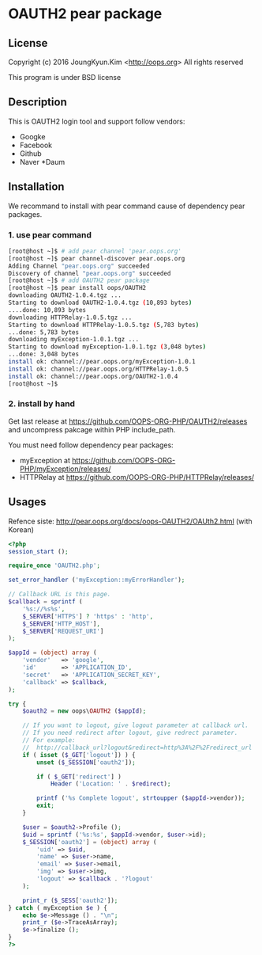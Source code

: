 # OAUTH2 pear package

## License

Copyright (c) 2016 JoungKyun.Kim &lt;http://oops.org&gt; All rights reserved

This program is under BSD license

## Description

This is OAUTH2 login tool and support follow vendors:
 * Googke
 * Facebook
 * Github
 * Naver
 *Daum

## Installation

We recommand to install with pear command cause of dependency pear packages.

### 1. use pear command

```bash
[root@host ~]$ # add pear channel 'pear.oops.org'
[root@host ~]$ pear channel-discover pear.oops.org
Adding Channel "pear.oops.org" succeeded
Discovery of channel "pear.oops.org" succeeded
[root@host ~]$ # add OAUTH2 pear package
[root@host ~]$ pear install oops/OAUTH2
downloading OAUTH2-1.0.4.tgz ...
Starting to download OAUTH2-1.0.4.tgz (10,893 bytes)
....done: 10,893 bytes
downloading HTTPRelay-1.0.5.tgz ...
Starting to download HTTPRelay-1.0.5.tgz (5,783 bytes)
...done: 5,783 bytes
downloading myException-1.0.1.tgz ...
Starting to download myException-1.0.1.tgz (3,048 bytes)
...done: 3,048 bytes
install ok: channel://pear.oops.org/myException-1.0.1
install ok: channel://pear.oops.org/HTTPRelay-1.0.5
install ok: channel://pear.oops.org/OAUTH2-1.0.4
[root@host ~]$
```

### 2. install by hand

Get last release at https://github.com/OOPS-ORG-PHP/OAUTH2/releases and uncompress pakcage within PHP include_path.

You must need follow dependency pear packages:
 * myException at https://github.com/OOPS-ORG-PHP/myException/releases/
 * HTTPRelay at https://github.com/OOPS-ORG-PHP/HTTPRelay/releases/

## Usages

Refence siste: http://pear.oops.org/docs/oops-OAUTH2/OAUth2.html (with Korean)

```php
<?php
session_start ();

require_once 'OAUTH2.php';

set_error_handler ('myException::myErrorHandler');

// Callback URL is this page.
$callback = sprintf (
    '%s://%s%s',
    $_SERVER['HTTPS'] ? 'https' : 'http',
    $_SERVER['HTTP_HOST'],
    $_SERVER['REQUEST_URI']
);

$appId = (object) array (
    'vendor'   => 'google',
    'id'       => 'APPLICATION_ID',
    'secret'   => 'APPLICATION_SECRET_KEY',
    'callback' => $callback,
);

try {
    $oauth2 = new oops\OAUTH2 ($appId);

    // If you want to logout, give logout parameter at callback url.
    // If you need redirect after logout, give redrect parameter.
    // For example:
    //  http://callback_url?logout&redirect=http%3A%2F%2Fredirect_url
    if ( isset ($_GET['logout']) ) {
        unset ($_SESSION['oauth2']);

        if ( $_GET['redirect'] )
            Header ('Location: ' . $redirect);

        printf ('%s Complete logout', strtoupper ($appId->vendor));
        exit;
    }

    $user = $oauth2->Profile ();
    $uid = sprintf ('%s:%s', $appId->vendor, $user->id);
    $_SESSION['oauth2'] = (object) array (
        'uid' => $uid,
        'name' => $user->name,
        'email' => $user->email,
        'img' => $user->img,
        'logout' => $callback . '?logout'
    );

    print_r ($_SESS['oauth2']);
} catch ( myException $e ) {
    echo $e->Message () . "\n";
    print_r ($e->TraceAsArray);
    $e->finalize ();
}
?>
```
